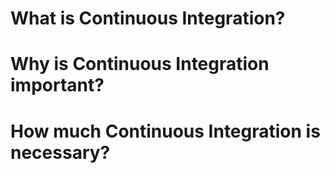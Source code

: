 # What is Continuous Integration?
# Why is Continuous Integration important?
# How much Continuous Integration is necessary?